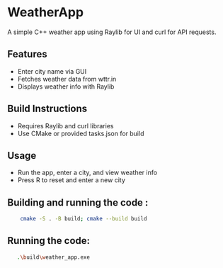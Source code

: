 # WeatherApp

A simple C++ weather app using Raylib for UI and curl for API requests.

## Features
- Enter city name via GUI
- Fetches weather data from wttr.in
- Displays weather info with Raylib

## Build Instructions
- Requires Raylib and curl libraries
- Use CMake or provided tasks.json for build

## Usage
- Run the app, enter a city, and view weather info
- Press R to reset and enter a new city


## Building and running the code :
```bash
    cmake -S . -B build; cmake --build build
```
## Running the code:
```bash
   .\build\weather_app.exe
```